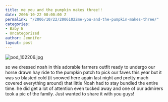 ```yaml
---
title: me you and the pumpkin makes three!!
date: 2006-10-22 00:00:00 Z
permalink: "/2006/10/22/20061022me-you-and-the-pumpkin-makes-three/"
categories:
- Baby E
- Uncategorized
author: Jennifer
layout: post
---
```


<img id="image51" alt="pod_102206.jpg" src="http://static.squarespace.com/static/50db6bb3e4b015296cd43789/50dfa5b1e4b0dc6320e0b5ea/50dfa5b1e4b0dc6320e0b616/1161548597000/?format=original" />

so we dressed noah in this adorable farmers outfit ready to undergo our horse drawn hay ride to the pumpkin patch to pick our faves this year but it was so blasted cold (it snowed here again last night and pretty much covered everything around) that little Noah had to stay bundled the entire time. he did get a lot of attention even tucked away and one of our admirers took a pic of the family. Just wanted to share it with you guys!
